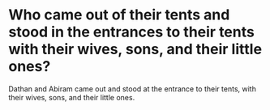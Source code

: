 # Who came out of their tents and stood in the entrances to their tents with their wives, sons, and their little ones?

Dathan and Abiram came out and stood at the entrance to their tents, with their wives, sons, and their little ones.
